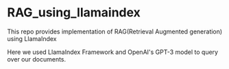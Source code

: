 # RAG_using_llamaindex
This repo provides implementation of RAG(Retrieval Augmented generation) using LlamaIndex


Here we used LlamaIndex Framework and OpenAI's GPT-3 model to query over our documents.

